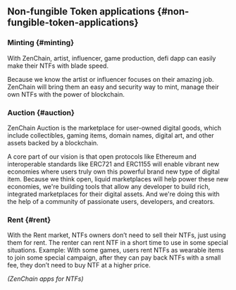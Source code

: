 ## Non-fungible Token applications {#non-fungible-token-applications}

### Minting {#minting}

With ZenChain, artist, influencer, game production, defi dapp can easily make their NTFs with blade speed.

Because we know the artist or influencer focuses on their amazing job. ZenChain will bring them an easy and security way to mint, manage their own NTFs with the power of blockchain.

### Auction {#auction}

ZenChain Auction is the marketplace for user-owned digital goods, which include collectibles, gaming items, domain names, digital art, and other assets backed by a blockchain.

A core part of our vision is that open protocols like Ethereum and interoperable standards like ERC721 and ERC1155 will enable vibrant new economies where users truly own this powerful brand new type of digital item. Because we think open, liquid marketplaces will help power these new economies, we&#039;re building tools that allow any developer to build rich, integrated marketplaces for their digital assets. And we&#039;re doing this with the help of a community of passionate users, developers, and creators.

### Rent {#rent}

With the Rent market, NTFs owners don’t need to sell their NTFs, just using them for rent. The renter can rent NTF in a short time to use in some special situations. Example: With some games, users rent NTFs as wearable items to join some special campaign, after they can pay back NTFs with a small fee, they don’t need to buy NTF at a higher price.

_(ZenChain apps for NTFs)_
